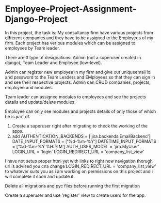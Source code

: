 # Employee-Project-Assignment-Django-Project

In this project, the task is:
My consultancy firm have various projects from different companies and they have to be assigned to the Employees of my firm.
Each project has verious modules which can be assigned to employees by Team leader.

There are 3 type of designations: Admin (not a superuser created in django), Team Leader and Employee (low-level).

Admin can register new employee in my firm and give out uniqueemail id and password to the Team Leaders and EMployees so that 
they can sign in and see their respective projects. Admin can CRUD companies, projects, employee and modules.

Team leader can assignee modules to employees and see the projects details and update/delete modules.

Employee can only see modules and projects details of only those of which he is part of.

1. Create a superuser right after migrating to check the working of the apps.
2. add 
    AUTHENTICATION_BACKENDS = ['jira.backends.EmailBackend']
    DATE_INPUT_FORMATS = ['%d-%m-%Y']
    DATETIME_INPUT_FORMATS = ['%d-%m-%Y %H:%M']
    AUTH_USER_MODEL = 'jira.MyUser' 
    LOGIN_URL = 'login'
    LOGIN_REDIRECT_URL = 'company_list_view'
    
I have not setup proper html yet with links to  right now navigation thorugh url is advised
you cna change     LOGIN_REDIRECT_URL = 'company_list_view' to whatever suits you as i am working on permissions on this project 
and i will complete it soon and update it.


Delete all migrations and pyc files before running the first migration

Create a superuser and use 'register' view to create users for the app.
